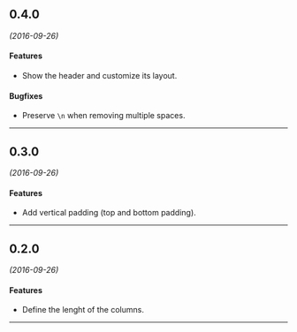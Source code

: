 ## 0.4.0
*(2016-09-26)*

#### Features
* Show the header and customize its layout.

#### Bugfixes
* Preserve `\n` when removing multiple spaces.

---

## 0.3.0
*(2016-09-26)*

#### Features
* Add vertical padding (top and bottom padding).

---

## 0.2.0
*(2016-09-26)*

#### Features
* Define the lenght of the columns.

---

